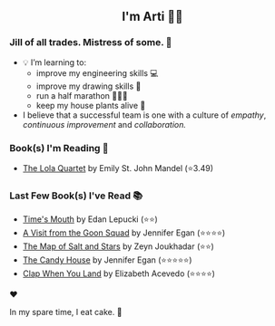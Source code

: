 <div align="center">
  
  ## I'm Arti 👋🏽
  
</div>
  
### Jill of all trades. Mistress of some. 👑

- 💡 I’m learning to:
  - improve my engineering skills 💻
  - improve my drawing skills 🎨
  - run a half marathon 🏃🏽‍♀️
  - keep my house plants alive 🌱
- I believe that a successful team is one with a culture of _empathy_, _continuous improvement_ and _collaboration._


### Book(s) I'm Reading 📖
<!-- GOODREADS-LIST:START -->
- [The Lola Quartet](https://www.goodreads.com/review/show/4340728732?utm_medium=api&utm_source=rss) by Emily St. John Mandel (⭐️3.49)
<!-- GOODREADS-LIST:END -->

### Last Few Book(s) I've Read 📚
<!-- GOODREADS-READ-LIST:START -->
- [Time&apos;s Mouth](https://www.goodreads.com/review/show/6305394322?utm_medium=api&utm_source=rss) by Edan Lepucki (⭐⭐)
- [A Visit from the Goon Squad](https://www.goodreads.com/review/show/2755894147?utm_medium=api&utm_source=rss) by Jennifer Egan (⭐⭐⭐⭐)
- [The Map of Salt and Stars](https://www.goodreads.com/review/show/2601757364?utm_medium=api&utm_source=rss) by Zeyn Joukhadar (⭐⭐)
- [The Candy House](https://www.goodreads.com/review/show/4626893088?utm_medium=api&utm_source=rss) by Jennifer Egan (⭐⭐⭐⭐⭐)
- [Clap When You Land](https://www.goodreads.com/review/show/5941330138?utm_medium=api&utm_source=rss) by Elizabeth Acevedo (⭐⭐⭐⭐)
<!-- GOODREADS-READ-LIST:END -->
❤️

In my spare time, I eat cake. 🍰
